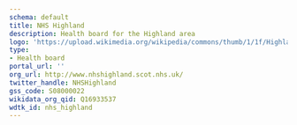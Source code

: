 ```yaml
---
schema: default
title: NHS Highland
description: Health board for the Highland area 
logo: 'https://upload.wikimedia.org/wikipedia/commons/thumb/1/1f/Highland_in_Scotland.svg/800px-Highland_in_Scotland.svg.png'
type:
- Health board
portal_url: ''
org_url: http://www.nhshighland.scot.nhs.uk/
twitter_handle: NHSHighland
gss_code: S08000022
wikidata_org_qid: Q16933537
wdtk_id: nhs_highland
---
```

